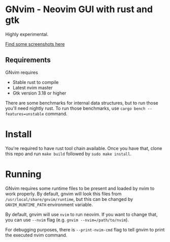 # GNvim - Neovim GUI with rust and gtk

Highly experimental.

[Find some screenshots here](https://github.com/vhakulinen/gnvim/wiki)

## Requirements

GNvim requires

* Stable rust to compile
* Latest nvim master
* Gtk version 3.18 or higher

There are some benchmarks for internal data structures, but to run those you'll
need nightly rust. To run those benchmarks, use `cargo bench --features=unstable`
command.

# Install

You're required to have rust tool chain available. Once you have that, clone
this repo and run `make build` followed by `sudo make install`.

# Running

GNvim requires some runtime files to be present and loaded by nvim to work
properly. By default, gnvim will look this files from `/usr/local/share/gnvim/runtime`,
but this can be changed by `GNVIM_RUNTIME_PATH` environment variable.

By default, gnvim will use `nvim` to run neovim. If you want to change that,
you can use `--nvim` flag (e.g. `gnvim --nvim=/path/to/nvim`).

For debugging purposes, there is `--print-nvim-cmd` flag to tell gnvim to print
the executed nvim command.
